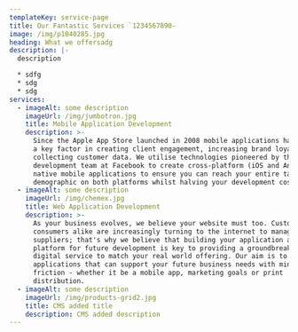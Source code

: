 ```yaml
---
templateKey: service-page
title: Our Fantastic Services `1234567890-
image: /img/p1040285.jpg
heading: What we offersadg
description: |-
  description

  * sdfg
  * sdg
  * sdg
services:
  - imageAlt: some description
    imageUrl: /img/jumbotron.jpg
    title: Mobile Application Development
    description: >-
      Since the Apple App Store launched in 2008 mobile applications have become
      a key factor in creating client engagement, increasing brand loyalty and
      collecting customer data. We utilise technologies pioneered by the
      development team at Facebook to create cross-platform (iOS and Android)
      native mobile applications to ensure you can reach your entire target
      demographic on both platforms whilst halving your development cost.
  - imageAlt: some description
    imageUrl: /img/chemex.jpg
    title: Web Application Development
    description: >-
      As your business evolves, we believe your website must too. Customers and
      consumers alike are increasingly turning to the internet to manage their
      suppliers; that's why we believe that building your application as a
      platform for future development is key to providing a groundbreaking
      digital service to match your real world offering. Our aim is to build
      applications that can support your future business needs with minimal
      friction - whether it be a mobile app, marketing goals or print
      distribution.
  - imageAlt: some description
    imageUrl: /img/products-grid2.jpg
    title: CMS added title
    description: CMS added description
---
```



